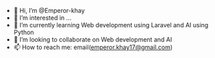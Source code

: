 - 👋 Hi, I’m @Emperor-khay
- 👀 I’m interested in ...
- 🌱 I’m currently learning Web development using Laravel and AI using Python 
- 💞️ I’m looking to collaborate on Web development and AI
- 📫 How to reach me: email(emperor.khay17@gmail.com)

<!---
Emperor-khay/Emperor-khay is a ✨ special ✨ repository because its `README.md` (this file) appears on your GitHub profile.
You can click the Preview link to take a look at your changes.
--->
